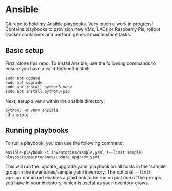 # Ansible
Git repo to hold my Ansible playbooks. Very much a work in progress! Contains playbooks to provision new VMs, LXCs or Raspberry Pis, rollout Docker containers and perform general maintenance tasks.
## Basic setup
First, clone this repo. To install Ansible, use the following commands to ensure you have a valid Python3 install:
```
sudo apt update
sudo apt upgrade
sudo apt install python3-venv
sudo apt install python3-pip
```
Next, setup a venv within the ansible directory:
```
python3 -m venv ansible
cd ansible
```
## Running playbooks
To run a playbook, you can use the following command:
```
ansible-playbook -i inventories/sample.yaml (--limit sample) playbooks/maintenance/update_upgrade.yaml
```
This will run the 'update_upgrade.yaml' playbook on all hosts in the 'sample' group in the inventories/sample.yaml inventory. The optional `--limit <group>` command enables a playbook to be run on just one of the groups you have in your inventory, which is useful as your inventory grows.
